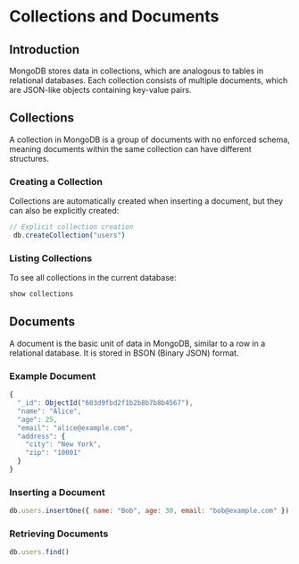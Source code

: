 # Collections and Documents

## Introduction
MongoDB stores data in collections, which are analogous to tables in relational databases. Each collection consists of multiple documents, which are JSON-like objects containing key-value pairs.

## Collections
A collection in MongoDB is a group of documents with no enforced schema, meaning documents within the same collection can have different structures.

### Creating a Collection
Collections are automatically created when inserting a document, but they can also be explicitly created:
```js
// Explicit collection creation
 db.createCollection("users")
```

### Listing Collections
To see all collections in the current database:
```js
show collections
```

## Documents
A document is the basic unit of data in MongoDB, similar to a row in a relational database. It is stored in BSON (Binary JSON) format.

### Example Document
```js
{
  "_id": ObjectId("603d9fbd2f1b2b8b7b8b4567"),
  "name": "Alice",
  "age": 25,
  "email": "alice@example.com",
  "address": {
    "city": "New York",
    "zip": "10001"
  }
}
```

### Inserting a Document
```js
db.users.insertOne({ name: "Bob", age: 30, email: "bob@example.com" })
```

### Retrieving Documents
```js
db.users.find()
```